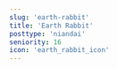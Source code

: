 ```yaml
---
slug: 'earth-rabbit'
title: 'Earth Rabbit'
posttype: 'niandai'
seniority: 16
icon: 'earth_rabbit_icon'
---
```

